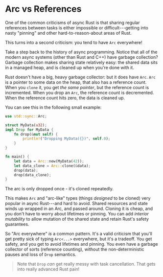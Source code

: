 # Arc vs References

One of the common criticisms of async Rust is that sharing regular references between tasks is either impossible or difficult---getting into nasty "pinning" and other hard-to-reason-about areas of Rust.

This turns into a second criticism: you tend to have `Arc` everywhere!

Take a step back to the history of async programming. Notice that all of the modern async systems (other than Rust and C++) have garbage collection? Garbage collection makes sharing state relatively easy: the shared data sits in a managed heap, and is cleaned up when you're done with it.

Rust doesn't have a big, heavy garbage collector: but it does have `Arc`. `Arc` is a pointer to some data on the heap, that also has a reference count. When you `clone` it, you get *the same pointer*, but the reference count is incremented. When you drop an `Arc`, the reference count is decremented. When the reference count hits zero, the data is cleaned up.

You can see this in the following small example:

```rust
use std::sync::Arc;

struct MyData(u32);
impl Drop for MyData {
    fn drop(&mut self) {
        println!("Dropping MyData({})", self.0);
    }
}

fn main() {
    let data = Arc::new(MyData(42));
    let data_clone = Arc::clone(&data);
    drop(data);
    drop(data_clone);
}
```

The arc is only dropped once - it's cloned repeatedly.

This makes `Arc` and "arc-like" types (things *designed* to be cloned) very popular in async Rust---and hard to avoid. Shared resources and state winds up wrapped in an Arc, and passed around. Cloning it is cheap, and you don't have to worry about lifetimes or pinning. You can add *interior mutability* to allow mutation of the shared state and retain Rust's safety guarantees.

So "Arc everywhere" *is* a common pattern. It's a valid criticism that you'll get pretty sick of typing `Arc<...>` everywhere, but it's a tradeoff. You get safety, and you get to avoid lifetimes and pinning. You even have a garbage collector of sorts (reference counting), without the non-deterministic pauses and loss of `Drop` semantics.

> Note that `Drop` *can* get really messy with task cancellation. That gets into really advanced Rust pain!